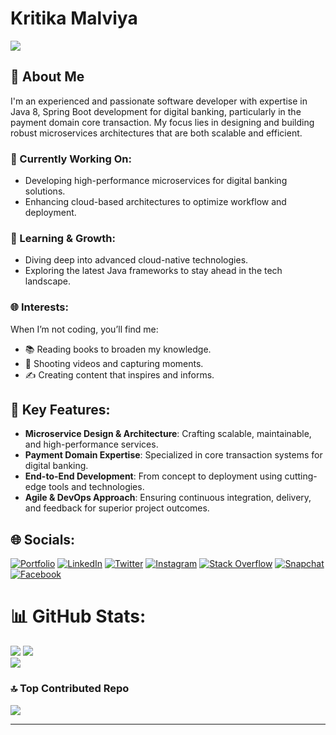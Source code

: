 # Kritika Malviya

[![](https://visitcount.itsvg.in/api?id=kritikamalviya01&icon=0&color=0)](https://visitcount.itsvg.in)

## 🌟 About Me
I'm an experienced and passionate software developer with expertise in Java 8, Spring Boot development for digital banking, particularly in the payment domain core transaction. My focus lies in designing and building robust microservices architectures that are both scalable and efficient.

### 🔭 Currently Working On:
- Developing high-performance microservices for digital banking solutions.
- Enhancing cloud-based architectures to optimize workflow and deployment.

### 🌱 Learning & Growth:
- Diving deep into advanced cloud-native technologies.
- Exploring the latest Java frameworks to stay ahead in the tech landscape.

### 🌐 Interests:
When I’m not coding, you’ll find me:
- 📚 Reading books to broaden my knowledge.
- 🎥 Shooting videos and capturing moments.
- ✍️ Creating content that inspires and informs.

## 💼 Key Features:
- **Microservice Design & Architecture**: Crafting scalable, maintainable, and high-performance services.
- **Payment Domain Expertise**: Specialized in core transaction systems for digital banking.
- **End-to-End Development**: From concept to deployment using cutting-edge tools and technologies.
- **Agile & DevOps Approach**: Ensuring continuous integration, delivery, and feedback for superior project outcomes.

## 🌐 Socials:
[![Portfolio](https://img.shields.io/badge/Portfolio-%23000000.svg?logo=firefox&logoColor=white)](https://kritikamalviya01.github.io/Live/)
[![LinkedIn](https://img.shields.io/badge/LinkedIn-%230077B5.svg?logo=linkedin&logoColor=white)](https://linkedin.com/in/kritika-malviya)
[![Twitter](https://img.shields.io/badge/Twitter-%231DA1F2.svg?logo=Twitter&logoColor=white)](https://twitter.com/MalviyaKritika1) 
[![Instagram](https://img.shields.io/badge/Instagram-%23E4405F.svg?logo=Instagram&logoColor=white)](https://instagram.com/kritikamalviya01)
[![Stack Overflow](https://img.shields.io/badge/-Stackoverflow-FE7A16?logo=stack-overflow&logoColor=white)](https://stackoverflow.com/users/21192975/kritika-malviya)
[![Snapchat](https://img.shields.io/badge/Snapchat-%23FFFC00.svg?logo=snapchat&logoColor=black)](https://www.snapchat.com/add/kritika.m11)
[![Facebook](https://img.shields.io/badge/Facebook-%231877F2.svg?logo=Facebook&logoColor=white)](https://facebook.com/kritika.malviya.1)


# 📊 GitHub Stats:

![](https://github-readme-stats.vercel.app/api?username=kritikamalviya01&theme=dark&hide_border=false&include_all_commits=false&count_private=false)
![](https://github-readme-streak-stats.herokuapp.com/?user=kritikamalviya01&theme=dark&hide_border=false)<br/>
![](https://github-readme-stats.vercel.app/api/top-langs/?username=kritikamalviya01&theme=dark&hide_border=false&include_all_commits=false&count_private=false&layout=compact)

### 🔝 Top Contributed Repo
![](https://github-contributor-stats.vercel.app/api?username=kritikamalviya01&limit=5&theme=tokyonight&combine_all_yearly_contributions=true)

---

